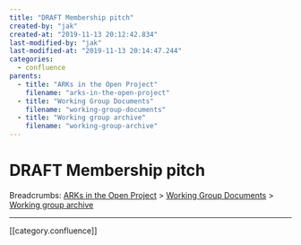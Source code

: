 ```yaml
---
title: "DRAFT Membership pitch"
created-by: "jak"
created-at: "2019-11-13 20:12:42.834"
last-modified-by: "jak"
last-modified-at: "2019-11-13 20:14:47.244"
categories:
  - confluence
parents:
  - title: "ARKs in the Open Project"
    filename: "arks-in-the-open-project"
  - title: "Working Group Documents"
    filename: "working-group-documents"
  - title: "Working group archive"
    filename: "working-group-archive"
---
```


# DRAFT Membership pitch

Breadcrumbs: [ARKs in the Open Project](arks-in-the-open-project.md) > [Working Group Documents](working-group-documents.md) > [Working group archive](working-group-archive.md)


---

[[category.confluence]]

